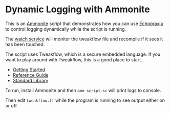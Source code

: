 # Dynamic Logging with Ammonite

This is an [Ammonite](http://ammonite.io/) script that demonstrates how you can use [Echopraxia](com/tersesystems/echopraxia-plusscala) to control logging dynamically while the script is running.

The [watch service](https://github.com/tersesystems/echopraxia#watched-scripts) will monitor the tweakflow file and recompile if it sees it has been touched.

The script uses Tweakflow, which is a secure embedded language.  If you want to play around with Tweakflow, this is a good place to start.

* [Getting Started](https://twineworks.github.io/tweakflow/getting-started.html)
* [Reference Guide](https://twineworks.github.io/tweakflow/reference.html)
* [Standard Library](https://twineworks.github.io/tweakflow/modules/std.html)

To run, install Ammonite and then `amm script.sc` will print logs to console.

Then edit `tweakflow.tf` while the program is running to see output either on or off.
